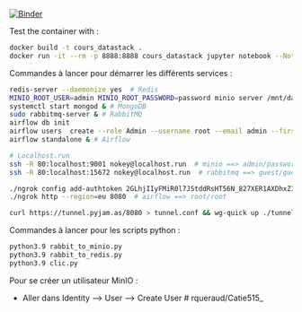 [![Binder](https://mybinder.org/badge_logo.svg)](https://mybinder.org/v2/gh/rqueraud/cours_redis/main)

Test the container with : 
```bash
docker build -t cours_datastack .
docker run -it --rm -p 8888:8888 cours_datastack jupyter notebook --NotebookApp.default_url=/lab/ --ip=0.0.0.0 --port=8888
```

Commandes à lancer pour démarrer les différents services : 
```bash
redis-server --daemonize yes  # Redis
MINIO_ROOT_USER=admin MINIO_ROOT_PASSWORD=password minio server /mnt/data --console-address ":9001" &  # MinIO
systemctl start mongod & # MongoDB
sudo rabbitmq-server & # RabbitMQ
airflow db init
airflow users  create --role Admin --username root --email admin --firstname admin --lastname admin --password root
airflow standalone & # Airflow

# Localhost.run
ssh -R 80:localhost:9001 nokey@localhost.run  # minio ==> admin/password
ssh -R 80:localhost:15672 nokey@localhost.run  # rabbitmq ==> guest/guest

./ngrok config add-authtoken 2GLhjIIyFMiR0l7JStddRsHT56N_827XER1AXDhxZ1R9XkLo5
./ngrok http --region=eu 8080  # airflow ==> root/root

curl https://tunnel.pyjam.as/8080 > tunnel.conf && wg-quick up ./tunnel.conf
```

Commandes à lancer pour les scripts python : 
```bash
python3.9 rabbit_to_minio.py
python3.9 rabbit_to_redis.py
python3.9 clic.py
```

Pour se créer un utilisateur MinIO : 
* Aller dans Identity --> User --> Create User  # rqueraud/Catie515_